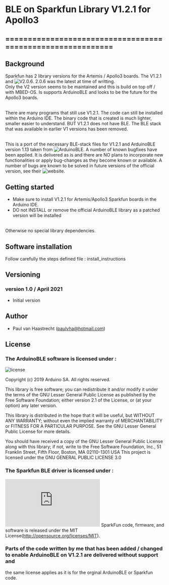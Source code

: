 # BLE on Sparkfun Library V1.2.1 for Apollo3

## ===========================================================

## Background

Sparkfun has 2 library versions for the Artemis / Apollo3 boards.
The V1.2.1 and ![V2.0.6](https://github.com/sparkfun/Arduino_Apollo3). 2.0.6 was the latest at time of writting.
<br> Only the V2 version seems to be maintained and this is build on top off / with MBED-OS. Is supports ArduinoBLE and
looks to be the future for the Apollo3 boards.

<br>There are many programs that still use V1.2.1. The code can still be installed within the
Arduino IDE. The binary code that is created is much lighter, smaller easier to understand. BUT V1.2.1 does not have BLE. The BLE
stack that was available in earlier V1 versions has been removed.

<br>This is a port of the necessary BLE-stack files for V1.2.1 and  ArduinoBLE version 1.13 taken from ![ArduinoBLE](https://github.com/arduino-libraries/ArduinoBLE).
A number of known bugfixes have been applied. It is delivered as is and there are NO plans to incorporate new functionalities or apply bug-changes as they become known or available. A number of bugs are known to be solved in future versions of the official version, see their ![website](https://github.com/arduino-libraries/ArduinoBLE/issues).

## Getting started
* Make sure to install V1.2.1 for Artemis/Apollo3 Sparkfun boards in the Arduino IDE.
* DO not INSTALL or remove the official ArduinoBLE library as a patched version will be installed

<br>Otherwise no special library dependencies.

## Software installation
Follow carefully the steps defined file : install_instructions

## Versioning

### version 1.0 / April 2021
 * Initial version

## Author
 * Paul van Haastrecht (paulvha@hotmail.com)

## License

### The ArduinoBLE software is licensed under :

![license](https://github.com/arduino-libraries/ArduinoBLE/blob/master/LICENSE)

Copyright (c) 2019 Arduino SA. All rights reserved.

This library is free software; you can redistribute it and/or
modify it under the terms of the GNU Lesser General Public
License as published by the Free Software Foundation; either
version 2.1 of the License, or (at your option) any later version.

This library is distributed in the hope that it will be useful,
but WITHOUT ANY WARRANTY; without even the implied warranty of
MERCHANTABILITY or FITNESS FOR A PARTICULAR PURPOSE.  See the GNU
Lesser General Public License for more details.

You should have received a copy of the GNU Lesser General Public
License along with this library; if not, write to the Free Software
Foundation, Inc., 51 Franklin Street, Fifth Floor, Boston, MA  02110-1301  USA
This project is licensed under the GNU GENERAL PUBLIC LICENSE 3.0

### The Sparkfun BLE driver is licensed under :
![license](https://github.com/sparkfun/Arduino_Apollo3/blob/master/docs/LICENSE.md)
SparkFun code, firmware, and software is released under the MIT License(http://opensource.org/licenses/MIT).

### Parts of the code written by me that has been added / changed to enable ArduinoBLE on V1.2.1 are delivered without support and
the same license applies as it is for the orginal ArduinoBLE or Sparkfun code.

